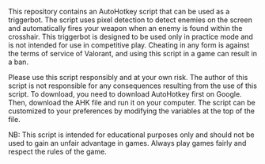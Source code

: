 This repository contains an AutoHotkey script that can be used as a triggerbot. The script uses pixel detection to detect enemies on the screen and automatically fires your weapon when an enemy is found within the crosshair. This triggerbot is designed to be used only in practice mode and is not intended for use in competitive play. Cheating in any form is against the terms of service of Valorant, and using this script in a game can result in a ban.

Please use this script responsibly and at your own risk. The author of this script is not responsible for any consequences resulting from the use of this script. To download, you need to download AutoHotkey first on Google. Then, download the AHK file and run it on your computer. The script can be customized to your preferences by modifying the variables at the top of the file.

NB: This script is intended for educational purposes only and should not be used to gain an unfair advantage in games. Always play games fairly and respect the rules of the game.
